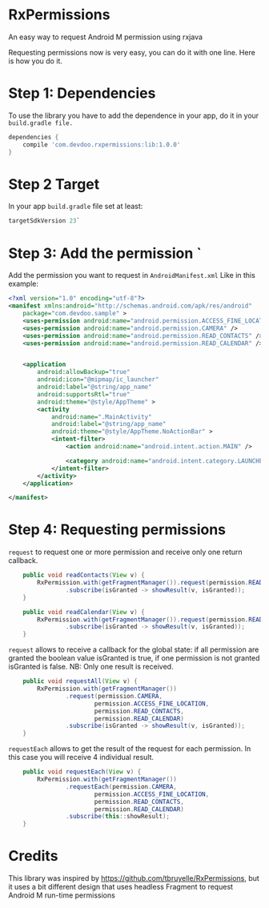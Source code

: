 # RxPermissions
An easy way to request Android M permission using rxjava

Requesting permissions now is very easy, you can do it with one line.
Here is how you do it.

# Step 1: Dependencies
To use the library you have to add the dependence in your app, do it in your `build.gradle file.
`
```groovy
dependencies {
	compile 'com.devdoo.rxpermissions:lib:1.0.0'
}
```

# Step 2 Target
In your app `build.gradle` file set at least:

```groovy
targetSdkVersion 23`
```

# Step 3: Add the permission `
Add the permission you want to request in `AndroidManifest.xml`
Like in this example:
```xml
<?xml version="1.0" encoding="utf-8"?>
<manifest xmlns:android="http://schemas.android.com/apk/res/android"
    package="com.devdoo.sample" >
    <uses-permission android:name="android.permission.ACCESS_FINE_LOCATION" />
    <uses-permission android:name="android.permission.CAMERA" />
    <uses-permission android:name="android.permission.READ_CONTACTS" />
    <uses-permission android:name="android.permission.READ_CALENDAR" />


    <application
        android:allowBackup="true"
        android:icon="@mipmap/ic_launcher"
        android:label="@string/app_name"
        android:supportsRtl="true"
        android:theme="@style/AppTheme" >
        <activity
            android:name=".MainActivity"
            android:label="@string/app_name"
            android:theme="@style/AppTheme.NoActionBar" >
            <intent-filter>
                <action android:name="android.intent.action.MAIN" />

                <category android:name="android.intent.category.LAUNCHER" />
            </intent-filter>
        </activity>
    </application>

</manifest>
```

# Step 4: Requesting permissions

`request` to request one or more permission and receive only one return callback.

```java
	public void readContacts(View v) {
		RxPermission.with(getFragmentManager()).request(permission.READ_CONTACTS)
				.subscribe(isGranted -> showResult(v, isGranted));
	}

	public void readCalendar(View v) {
		RxPermission.with(getFragmentManager()).request(permission.READ_CALENDAR)
				.subscribe(isGranted -> showResult(v, isGranted));
	}
```
`request` allows to receive a callback for the global state: if all permission are granted
the boolean value isGranted is true, if one permission is not granted isGranted is false.
NB: Only one result is received.

```java
	public void requestAll(View v) {
		RxPermission.with(getFragmentManager())
				.request(permission.CAMERA,
						permission.ACCESS_FINE_LOCATION,
						permission.READ_CONTACTS,
						permission.READ_CALENDAR)
				.subscribe(isGranted -> showResult(v, isGranted));
	}
```

`requestEach` allows to get the result of the request for each permission.
In this case you will receive 4 individual result.

```java
	public void requestEach(View v) {
		RxPermission.with(getFragmentManager())
				.requestEach(permission.CAMERA,
						permission.ACCESS_FINE_LOCATION,
						permission.READ_CONTACTS,
						permission.READ_CALENDAR)
				.subscribe(this::showResult);
	}
```

# Credits
This library was inspired by https://github.com/tbruyelle/RxPermissions, but it uses a bit different
design that uses headless Fragment to request Android M run-time permissions
